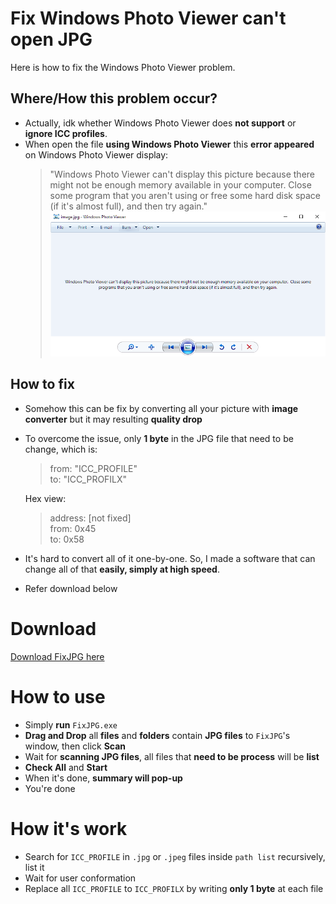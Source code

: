 # Fix Windows Photo Viewer can't open JPG
Here is how to fix the Windows Photo Viewer problem.
 ## Where/How this problem occur?
  - Actually, idk whether Windows Photo Viewer does **not support** or **ignore ICC profiles**.
  - When open the file **using Windows Photo Viewer** this **error appeared** on Windows Photo Viewer display:
    > "Windows Photo Viewer can't display this picture because there might not be enough memory available in your computer. Close some program that you aren't using or free some hard disk space (if it's almost full), and then try again."
    ![Windows Photo Viewer's error image](wpv.png)
 ## How to fix
  - Somehow this can be fix by converting all your picture with **image converter** but it may resulting **quality drop**
  - To overcome the issue, only **1 byte** in the JPG file that need to be change, which is:
    > from: "ICC_PROFILE"\
    > to: "ICC_PROFILX"

    Hex view:
    > address: [not fixed]\
    > from: 0x45\
    > to: 0x58
  - It's hard to convert all of it one-by-one. So, I made a software that can change all of that **easily, simply at high speed**.
  - Refer download below

# Download
  [Download FixJPG here](https://github.com/Zigatronz/Fix-Windows-Photo-Viewer-can-t-open-JPG/releases/tag/v1.3)

# How to use
 - Simply **run** `FixJPG.exe`
 - **Drag and Drop** all **files** and **folders** contain **JPG files** to `FixJPG`'s window, then click **Scan**
 - Wait for **scanning JPG files**, all files that **need to be process** will be **list**
 - **Check All** and **Start**
 - When it's done, **summary will pop-up**
 - You're done

 # How it's work
 - Search for `ICC_PROFILE` in `.jpg` or `.jpeg` files inside `path list` recursively, list it
 - Wait for user conformation
 - Replace all `ICC_PROFILE` to `ICC_PROFILX` by writing **only 1 byte** at each file